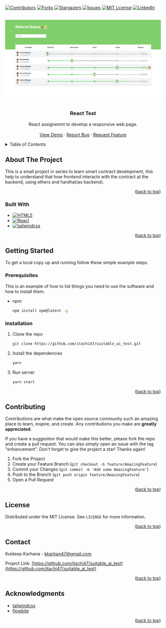 <!-- Improved compatibility of back to top link: See: https://github.com/othneildrew/Best-README-Template/pull/73 -->

<a name="readme-top"></a>

<!--
*** Thanks for checking out the Best-README-Template. If you have a suggestion
*** that would make this better, please fork the repo and create a pull request
*** or simply open an issue with the tag "enhancement".
*** Don't forget to give the project a star!
*** Thanks again! Now go create something AMAZING! :D
-->

<!-- PROJECT SHIELDS -->
<!--
*** I'm using markdown "reference style" links for readability.
*** Reference links are enclosed in brackets [ ] instead of parentheses ( ).
*** See the bottom of this document for the declaration of the reference variables
*** for contributors-url, forks-url, etc. This is an optional, concise syntax you may use.
*** https://www.markdownguide.org/basic-syntax/#reference-style-links
-->

[![Contributors][contributors-shield]][contributors-url]
[![Forks][forks-shield]][forks-url]
[![Stargazers][stars-shield]][stars-url]
[![Issues][issues-shield]][issues-url]
[![MIT License][license-shield]][license-url]
[![LinkedIn][linkedin-shield]][linkedin-url]

<!-- PROJECT LOGO -->
<br />
<div align="center">
  <a href="https://github.com/itachi47/minimalist-html-fund-me">
    <img src="src/images/example.png" alt="Logo" >
  </a>

<h3 align="center">React Test</h3>

  <p align="center">
    React assignemnt to develop a responsive web page.
    <br />
    <br />
    <a href="https://github.com/itachi47/suitable_ai_test">View Demo</a>
    ·
    <a href="https://github.com/itachi47/suitable_ai_test/issues">Report Bug</a>
    ·
    <a href="https://github.com/itachi47/suitable_ai_test/issues">Request Feature</a>
  </p>
</div>

<!-- TABLE OF CONTENTS -->
<details>
  <summary>Table of Contents</summary>
  <ol>
    <li>
      <a href="#about-the-project">About The Project</a>
      <ul>
        <li><a href="#built-with">Built With</a></li>
      </ul>
    </li>
    <li>
      <a href="#getting-started">Getting Started</a>
      <ul>
        <li><a href="#prerequisites">Prerequisites</a></li>
        <li><a href="#installation">Installation</a></li>
      </ul>
    </li>
    <li><a href="#usage">Usage</a></li>
    <!-- <li><a href="#roadmap">Roadmap</a></li> -->
    <li><a href="#contributing">Contributing</a></li>
    <li><a href="#license">License</a></li>
    <li><a href="#contact">Contact</a></li>
    <li><a href="#acknowledgments">Acknowledgments</a></li>
  </ol>
</details>

<!-- ABOUT THE PROJECT -->

## About The Project

This is a small project in series to learn smart contract development, this help to understand that how frontend interacts with the contract at the backend, using ethers and hardhat(as backend).

<p align="right">(<a href="#readme-top">back to top</a>)</p>

### Built With

- [![HTML5][html.js]][html-url]
- [![React][react.js]][react-url]
- [![tailwindcss][tailwind.js]][tailwind-url]

<p align="right">(<a href="#readme-top">back to top</a>)</p>

<!-- GETTING STARTED -->

## Getting Started

To get a local copy up and running follow these simple example steps.

### Prerequisites

This is an example of how to list things you need to use the software and how to install them.

- npm
  ```sh
  npm install npm@latest -g
  ```

### Installation

1. Clone the repo
   ```sh
   git clone https://github.com/itachi47/suitable_ai_test.git
   ```
2. Install the dependencies
   ```sh
   yarn
   ```
3. Run server
   ```sh
   yarn start
   ```

<p align="right">(<a href="#readme-top">back to top</a>)</p>

<!-- USAGE EXAMPLES -->

<!-- CONTRIBUTING -->

## Contributing

Contributions are what make the open source community such an amazing place to learn, inspire, and create. Any contributions you make are **greatly appreciated**.

If you have a suggestion that would make this better, please fork the repo and create a pull request. You can also simply open an issue with the tag "enhancement".
Don't forget to give the project a star! Thanks again!

1. Fork the Project
2. Create your Feature Branch (`git checkout -b feature/AmazingFeature`)
3. Commit your Changes (`git commit -m 'Add some AmazingFeature'`)
4. Push to the Branch (`git push origin feature/AmazingFeature`)
5. Open a Pull Request

<p align="right">(<a href="#readme-top">back to top</a>)</p>

<!-- LICENSE -->

## License

Distributed under the MIT License. See `LICENSE` for more information.

<p align="right">(<a href="#readme-top">back to top</a>)</p>

<!-- CONTACT -->

## Contact

Kuldeep Karhana - kkarhan47@gmail.com

Project Link: [https://github.com/itachi47/suitable_ai_test](https://github.com/itachi47/suitable_ai_test)

<p align="right">(<a href="#readme-top">back to top</a>)</p>

<!-- ACKNOWLEDGMENTS -->

## Acknowledgments

- [tailwindcss](https://www.freecodecamp.org/)
- [flowbite](https://flowbite.com)

<p align="right">(<a href="#readme-top">back to top</a>)</p>

<!-- MARKDOWN LINKS & IMAGES -->
<!-- https://www.markdownguide.org/basic-syntax/#reference-style-links -->

[contributors-shield]: https://img.shields.io/github/contributors/itachi47/minimalist-html-fund-me.svg?style=for-the-badge
[contributors-url]: https://github.com/itachi47/suitable_ai_test/graphs/contributors
[forks-shield]: https://img.shields.io/github/forks/itachi47/minimalist-html-fund-me.svg?style=for-the-badge
[forks-url]: https://github.com/itachi47/suitable_ai_test/network/members
[stars-shield]: https://img.shields.io/github/stars/itachi47/minimalist-html-fund-me.svg?style=for-the-badge
[stars-url]: https://github.com/itachi47/suitable_ai_test/stargazers
[issues-shield]: https://img.shields.io/github/issues/itachi47/minimalist-html-fund-me.svg?style=for-the-badge
[issues-url]: https://github.com/itachi47/suitable_ai_test/issues
[license-shield]: https://img.shields.io/github/license/itachi47/minimalist-html-fund-me.svg?style=for-the-badge
[license-url]: https://github.com/itachi47/suitable_ai_test/blob/master/LICENSE.txt
[linkedin-shield]: https://img.shields.io/badge/-LinkedIn-black.svg?style=for-the-badge&logo=linkedin&colorB=555
[linkedin-url]: https://www.linkedin.com/in/kuldeep-singh-karhana-80835119a/
[product-screenshot]: images/screenshot.png
[react.js]: https://img.shields.io/badge/React-20232A?style=for-the-badge&logo=react&logoColor=61DAFB
[react-url]: https://reactjs.org/
[html.js]: https://img.shields.io/badge/html5-%23E34F26.svg?style=for-the-badge&logo=html5&logoColor=white
[html-url]: https://developer.mozilla.org/en-US/docs/Glossary/HTML5
[react.js]: https://img.shields.io/badge/-ReactJs-61DAFB?logo=react&logoColor=white&style=for-the-badge
[react-url]: https://reactjs.org/
[tailwind.js]: https://img.shields.io/badge/tailwindcss-%2338B2AC.svg?style=for-the-badge&logo=tailwind-css&logoColor=white
[tailwind-url]: https://tailwindcss.com/
